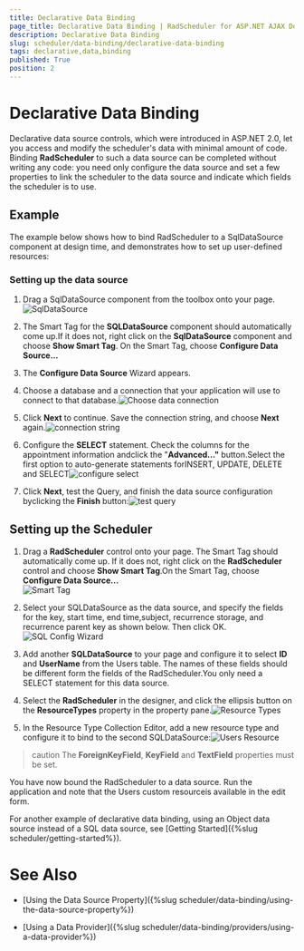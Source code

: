 ```yaml
---
title: Declarative Data Binding
page_title: Declarative Data Binding | RadScheduler for ASP.NET AJAX Documentation
description: Declarative Data Binding
slug: scheduler/data-binding/declarative-data-binding
tags: declarative,data,binding
published: True
position: 2
---
```


# Declarative Data Binding



Declarative data source controls, which were introduced in ASP.NET 2.0, let you access and modify the scheduler's data with minimal amount of code. Binding **RadScheduler** to such a data source can be completed without writing any code: you need only configure the data source and set a few properties to link the scheduler to the data source and indicate which fields the scheduler is to use.

## Example

The example below shows how to bind RadScheduler to a SqlDataSource component at design time, and demonstrates how to set up user-defined resources:

### Setting up the data source

1. Drag a SqlDataSource component from the toolbox onto your page.![SqlDataSource](images/scheduler_sqldatasource.png)

1. The Smart Tag for the **SQLDataSource** component should automatically come up.If it does not, right click on the **SqlDataSource** component and choose **Show Smart Tag**. On the Smart Tag, choose **Configure Data Source...**

1. The **Configure Data Source** Wizard appears.

1. Choose a database and a connection that your application will use to connect to that database.![Choose data connection](images/scheduler_choosedataconnection.png)

1. Click **Next** to continue. Save the connection string, and choose **Next** again.![connection string](images/scheduler_connectionstring.png)

1. Configure the **SELECT** statement. Check the columns for the appointment information andclick the "**Advanced..."** button.Select the first option to auto-generate statements forINSERT, UPDATE, DELETE and SELECT![configure select](images/scheduler_configureselect.png)

1. Click **Next**, test the Query, and finish the data source configuration byclicking the **Finish** button:![test query](images/scheduler_testquery.png)

## Setting up the Scheduler

1. Drag a **RadScheduler** control onto your page. The Smart Tag should automatically come up. If it does not, right click on the **RadScheduler** control and choose **Show Smart Tag**.On the Smart Tag, choose **Configure Data Source...**<br/>
![Smart Tag](images/scheduler_smarttag.png)

1. Select your SQLDataSource as the data source, and specify the fields for the key, start time, end time,subject, recurrence storage, and recurrence parent key as shown below. Then click OK.![SQL Config Wizard](images/scheduler_sqlconfigwizard.png)

1. Add another **SQLDataSource** to your page and configure it to select **ID** and **UserName** from the Users table. The names of these fields should be different form the fields of the RadScheduler.You only need a SELECT statement for this data source.

1. Select the **RadScheduler** in the designer, and click the ellipsis button on the **ResourceTypes** property in the property pane.![Resource Types](images/scheduler-resourcetypes.png)

1. In the Resource Type Collection Editor, add a new resource type and configure it to bind to the second SQLDataSource:![Users Resource](images/scheduler_usersresource.png)

>caution The **ForeignKeyField**, **KeyField** and **TextField** properties must be set.
>


You have now bound the RadScheduler to a data source. Run the application and note that the Users custom resourceis available in the edit form.

For another example of declarative data binding, using an Object data source instead of a SQL data source, see [Getting Started]({%slug scheduler/getting-started%}).

# See Also

 * [Using the Data Source Property]({%slug scheduler/data-binding/using-the-data-source-property%})

 * [Using a Data Provider]({%slug scheduler/data-binding/providers/using-a-data-provider%})
